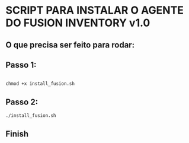 # SCRIPT PARA INSTALAR O AGENTE DO FUSION INVENTORY v1.0


## O que precisa ser feito para rodar:

## Passo 1:

```shell

chmod +x install_fusion.sh
```

## Passo 2:

```shell
./install_fusion.sh
```

## Finish
